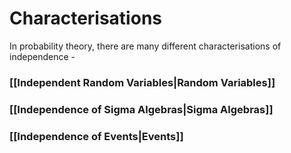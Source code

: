 # Characterisations

In probability theory, there are many different characterisations of independence -

### [[Independent Random Variables|Random Variables]]
### [[Independence of Sigma Algebras|Sigma Algebras]]
### [[Independence of Events|Events]]



